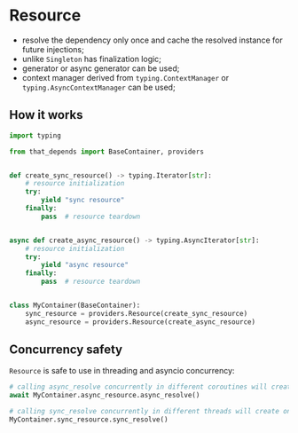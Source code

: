 # Resource

- resolve the dependency only once and cache the resolved instance for future injections;
- unlike `Singleton` has finalization logic;
- generator or async generator can be used;
- context manager derived from `typing.ContextManager` or `typing.AsyncContextManager` can be used;

## How it works

```python
import typing

from that_depends import BaseContainer, providers


def create_sync_resource() -> typing.Iterator[str]:
    # resource initialization
    try:
        yield "sync resource"
    finally:
        pass  # resource teardown


async def create_async_resource() -> typing.AsyncIterator[str]:
    # resource initialization
    try:
        yield "async resource"
    finally:
        pass  # resource teardown


class MyContainer(BaseContainer):
    sync_resource = providers.Resource(create_sync_resource)
    async_resource = providers.Resource(create_async_resource)
```

## Concurrency safety

`Resource` is safe to use in threading and asyncio concurrency:

```python
# calling async_resolve concurrently in different coroutines will create only one instance
await MyContainer.async_resource.async_resolve()

# calling sync_resolve concurrently in different threads will create only one instance
MyContainer.sync_resource.sync_resolve()
```
